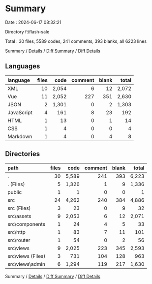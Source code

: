 # Summary

Date : 2024-06-17 08:32:21

Directory f:\\flash-sale

Total : 30 files,  5589 codes, 241 comments, 393 blanks, all 6223 lines

Summary / [Details](details.md) / [Diff Summary](diff.md) / [Diff Details](diff-details.md)

## Languages
| language | files | code | comment | blank | total |
| :--- | ---: | ---: | ---: | ---: | ---: |
| XML | 10 | 2,054 | 6 | 12 | 2,072 |
| Vue | 11 | 2,052 | 227 | 351 | 2,630 |
| JSON | 2 | 1,301 | 0 | 2 | 1,303 |
| JavaScript | 4 | 161 | 8 | 23 | 192 |
| HTML | 1 | 13 | 0 | 1 | 14 |
| CSS | 1 | 4 | 0 | 0 | 4 |
| Markdown | 1 | 4 | 0 | 4 | 8 |

## Directories
| path | files | code | comment | blank | total |
| :--- | ---: | ---: | ---: | ---: | ---: |
| . | 30 | 5,589 | 241 | 393 | 6,223 |
| . (Files) | 5 | 1,326 | 1 | 9 | 1,336 |
| public | 1 | 1 | 0 | 0 | 1 |
| src | 24 | 4,262 | 240 | 384 | 4,886 |
| src (Files) | 3 | 23 | 0 | 9 | 32 |
| src\\assets | 9 | 2,053 | 6 | 12 | 2,071 |
| src\\components | 1 | 24 | 4 | 5 | 33 |
| src\\http | 1 | 83 | 7 | 11 | 101 |
| src\\router | 1 | 54 | 0 | 2 | 56 |
| src\\views | 9 | 2,025 | 223 | 345 | 2,593 |
| src\\views (Files) | 3 | 731 | 104 | 128 | 963 |
| src\\views\\admin | 6 | 1,294 | 119 | 217 | 1,630 |

Summary / [Details](details.md) / [Diff Summary](diff.md) / [Diff Details](diff-details.md)
